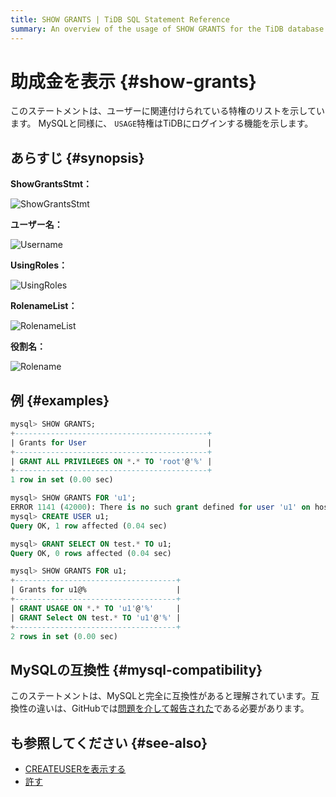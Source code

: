 ```yaml
---
title: SHOW GRANTS | TiDB SQL Statement Reference
summary: An overview of the usage of SHOW GRANTS for the TiDB database.
---
```


# 助成金を表示 {#show-grants}

このステートメントは、ユーザーに関連付けられている特権のリストを示しています。 MySQLと同様に、 `USAGE`特権はTiDBにログインする機能を示します。

## あらすじ {#synopsis}

**ShowGrantsStmt：**

![ShowGrantsStmt](/media/sqlgram/ShowGrantsStmt.png)

**ユーザー名：**

![Username](/media/sqlgram/Username.png)

**UsingRoles：**

![UsingRoles](/media/sqlgram/UsingRoles.png)

**RolenameList：**

![RolenameList](/media/sqlgram/RolenameList.png)

**役割名：**

![Rolename](/media/sqlgram/Rolename.png)

## 例 {#examples}

```sql
mysql> SHOW GRANTS;
+-------------------------------------------+
| Grants for User                           |
+-------------------------------------------+
| GRANT ALL PRIVILEGES ON *.* TO 'root'@'%' |
+-------------------------------------------+
1 row in set (0.00 sec)

mysql> SHOW GRANTS FOR 'u1';
ERROR 1141 (42000): There is no such grant defined for user 'u1' on host '%'
mysql> CREATE USER u1;
Query OK, 1 row affected (0.04 sec)

mysql> GRANT SELECT ON test.* TO u1;
Query OK, 0 rows affected (0.04 sec)

mysql> SHOW GRANTS FOR u1;
+------------------------------------+
| Grants for u1@%                    |
+------------------------------------+
| GRANT USAGE ON *.* TO 'u1'@'%'     |
| GRANT Select ON test.* TO 'u1'@'%' |
+------------------------------------+
2 rows in set (0.00 sec)
```

## MySQLの互換性 {#mysql-compatibility}

このステートメントは、MySQLと完全に互換性があると理解されています。互換性の違いは、GitHubでは[問題を介して報告された](https://github.com/pingcap/tidb/issues/new/choose)である必要があります。

## も参照してください {#see-also}

-   [CREATEUSERを表示する](/sql-statements/sql-statement-show-create-user.md)
-   [許す](/sql-statements/sql-statement-grant-privileges.md)
